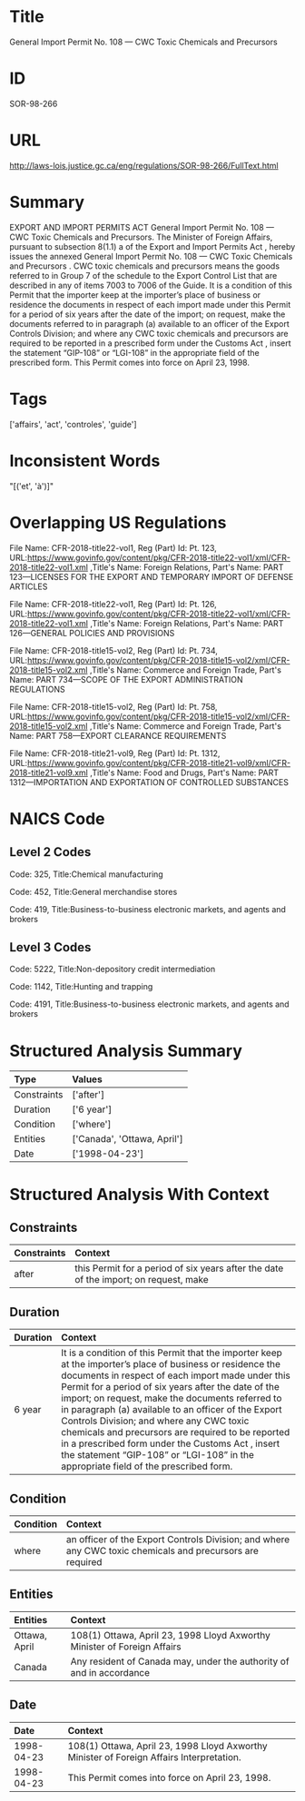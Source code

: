 # Title
General Import Permit No. 108 — CWC Toxic Chemicals and Precursors


# ID
SOR-98-266

# URL
http://laws-lois.justice.gc.ca/eng/regulations/SOR-98-266/FullText.html


# Summary
EXPORT AND IMPORT PERMITS ACT General Import Permit No. 108 — CWC Toxic Chemicals and Precursors.
The Minister of Foreign Affairs, pursuant to subsection 8(1.1) a  of the  Export and Import Permits Act , hereby issues the annexed  General Import Permit No. 108 — CWC Toxic Chemicals and Precursors .
CWC toxic chemicals and precursors  means the goods referred to in Group 7 of the schedule to the  Export Control List  that are described in any of items 7003 to 7006 of the Guide.
It is a condition of this Permit that the importer keep at the importer’s place of business or residence the documents in respect of each import made under this Permit for a period of six years after the date of the import; on request, make the documents referred to in paragraph (a) available to an officer of the Export Controls Division; and where any CWC toxic chemicals and precursors are required to be reported in a prescribed form under the  Customs Act , insert the statement “GIP-108” or “LGI-108” in the appropriate field of the prescribed form.
This Permit comes into force on April 23, 1998.


# Tags
['affairs', 'act', 'controles', 'guide']


# Inconsistent Words
"[('et', 'à')]"


# Overlapping US Regulations
File Name: CFR-2018-title22-vol1, Reg (Part) Id: Pt. 123, URL:https://www.govinfo.gov/content/pkg/CFR-2018-title22-vol1/xml/CFR-2018-title22-vol1.xml
,Title's Name: Foreign Relations, Part's Name: PART 123—LICENSES FOR THE EXPORT AND TEMPORARY IMPORT OF DEFENSE ARTICLES

File Name: CFR-2018-title22-vol1, Reg (Part) Id: Pt. 126, URL:https://www.govinfo.gov/content/pkg/CFR-2018-title22-vol1/xml/CFR-2018-title22-vol1.xml
,Title's Name: Foreign Relations, Part's Name: PART 126—GENERAL POLICIES AND PROVISIONS

File Name: CFR-2018-title15-vol2, Reg (Part) Id: Pt. 734, URL:https://www.govinfo.gov/content/pkg/CFR-2018-title15-vol2/xml/CFR-2018-title15-vol2.xml
,Title's Name: Commerce and Foreign Trade, Part's Name: PART 734—SCOPE OF THE EXPORT ADMINISTRATION REGULATIONS

File Name: CFR-2018-title15-vol2, Reg (Part) Id: Pt. 758, URL:https://www.govinfo.gov/content/pkg/CFR-2018-title15-vol2/xml/CFR-2018-title15-vol2.xml
,Title's Name: Commerce and Foreign Trade, Part's Name: PART 758—EXPORT CLEARANCE REQUIREMENTS

File Name: CFR-2018-title21-vol9, Reg (Part) Id: Pt. 1312, URL:https://www.govinfo.gov/content/pkg/CFR-2018-title21-vol9/xml/CFR-2018-title21-vol9.xml
,Title's Name: Food and Drugs, Part's Name: PART 1312—IMPORTATION AND EXPORTATION OF CONTROLLED SUBSTANCES




# NAICS Code
## Level 2 Codes
Code: 325, Title:Chemical manufacturing

Code: 452, Title:General merchandise stores

Code: 419, Title:Business-to-business electronic markets, and agents and brokers




## Level 3 Codes
Code: 5222, Title:Non-depository credit intermediation

Code: 1142, Title:Hunting and trapping

Code: 4191, Title:Business-to-business electronic markets, and agents and brokers







# Structured Analysis Summary
| Type        | Values                      |
|:------------|:----------------------------|
| Constraints | ['after']                   |
| Duration    | ['6 year']                  |
| Condition   | ['where']                   |
| Entities    | ['Canada', 'Ottawa, April'] |
| Date        | ['1998-04-23']              |


# Structured Analysis With Context
 


## Constraints
| Constraints   | Context                                                                              |
|:--------------|:-------------------------------------------------------------------------------------|
| after         | this Permit for a period of six years after the date of the import; on request, make |


## Duration
| Duration   | Context                                                                                                                                                                                                                                                                                                                                                                                                                                                                                                                                                                      |
|:-----------|:-----------------------------------------------------------------------------------------------------------------------------------------------------------------------------------------------------------------------------------------------------------------------------------------------------------------------------------------------------------------------------------------------------------------------------------------------------------------------------------------------------------------------------------------------------------------------------|
| 6 year     | It is a condition of this Permit that the importer keep at the importer’s place of business or residence the documents in respect of each import made under this Permit for a period of six years after the date of the import; on request, make the documents referred to in paragraph (a) available to an officer of the Export Controls Division; and where any CWC toxic chemicals and precursors are required to be reported in a prescribed form under the  Customs Act , insert the statement “GIP-108” or “LGI-108” in the appropriate field of the prescribed form. |


## Condition
| Condition   | Context                                                                                                   |
|:------------|:----------------------------------------------------------------------------------------------------------|
| where       | an officer of the Export Controls Division; and where any CWC toxic chemicals and precursors are required |


## Entities
| Entities      | Context                                                                   |
|:--------------|:--------------------------------------------------------------------------|
| Ottawa, April | 108(1)  Ottawa, April 23, 1998 Lloyd Axworthy Minister of Foreign Affairs |
| Canada        | Any resident of  Canada may, under the authority of and in accordance     |


## Date
| Date       | Context                                                                                  |
|:-----------|:-----------------------------------------------------------------------------------------|
| 1998-04-23 | 108(1) Ottawa, April 23, 1998 Lloyd Axworthy Minister of Foreign Affairs Interpretation. |
| 1998-04-23 | This Permit comes into force on April 23, 1998.                                          |


